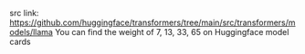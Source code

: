 src link: 
https://github.com/huggingface/transformers/tree/main/src/transformers/models/llama
You can find the weight of 7, 13, 33, 65 on Huggingface model cards
